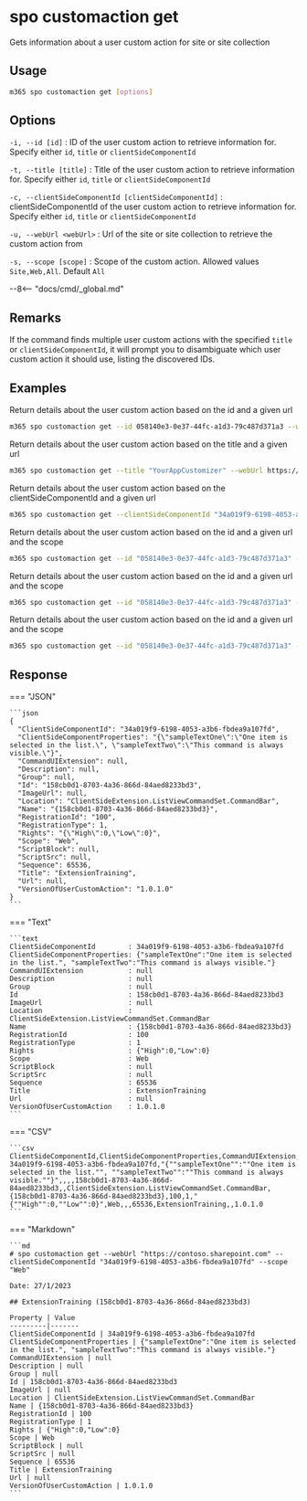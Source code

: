 # spo customaction get

Gets information about a user custom action for site or site collection

## Usage

```sh
m365 spo customaction get [options]
```

## Options

`-i, --id [id]`
: ID of the user custom action to retrieve information for. Specify either `id`, `title` or `clientSideComponentId`

`-t, --title [title]`
: Title of the user custom action to retrieve information for. Specify either `id`, `title` or `clientSideComponentId`

`-c, --clientSideComponentId [clientSideComponentId]`
: clientSideComponentId of the user custom action to retrieve information for. Specify either `id`, `title` or `clientSideComponentId`

`-u, --webUrl <webUrl>`
: Url of the site or site collection to retrieve the custom action from

`-s, --scope [scope]`
: Scope of the custom action. Allowed values `Site,Web,All`. Default `All`

--8<-- "docs/cmd/_global.md"

## Remarks

If the command finds multiple user custom actions with the specified `title` or `clientSideComponentId`, it will prompt you to disambiguate which user custom action it should use, listing the discovered IDs.

## Examples

Return details about the user custom action based on the id and a given url

```sh
m365 spo customaction get --id 058140e3-0e37-44fc-a1d3-79c487d371a3 --webUrl https://contoso.sharepoint.com/sites/test
```

Return details about the user custom action based on the title and a given url

```sh
m365 spo customaction get --title "YourAppCustomizer" --webUrl https://contoso.sharepoint.com/sites/test
```

Return details about the user custom action based on the clientSideComponentId and a given url

```sh
m365 spo customaction get --clientSideComponentId "34a019f9-6198-4053-a3b6-fbdea9a107fd" --webUrl https://contoso.sharepoint.com/sites/test
```

Return details about the user custom action based on the id and a given url and the scope

```sh
m365 spo customaction get --id "058140e3-0e37-44fc-a1d3-79c487d371a3" --webUrl https://contoso.sharepoint.com/sites/test --scope Site
```

Return details about the user custom action based on the id and a given url and the scope

```sh
m365 spo customaction get --id "058140e3-0e37-44fc-a1d3-79c487d371a3" --webUrl https://contoso.sharepoint.com/sites/test --scope Web
```

Return details about the user custom action based on the id and a given url and the scope

```sh
m365 spo customaction get --id "058140e3-0e37-44fc-a1d3-79c487d371a3" --webUrl https://contoso.sharepoint.com/sites/test --scope Web
```

## Response

=== "JSON"

    ```json
    {
      "ClientSideComponentId": "34a019f9-6198-4053-a3b6-fbdea9a107fd",
      "ClientSideComponentProperties": "{\"sampleTextOne\":\"One item is selected in the list.\", \"sampleTextTwo\":\"This command is always visible.\"}",
      "CommandUIExtension": null,
      "Description": null,
      "Group": null,
      "Id": "158cb0d1-8703-4a36-866d-84aed8233bd3",
      "ImageUrl": null,
      "Location": "ClientSideExtension.ListViewCommandSet.CommandBar",
      "Name": "{158cb0d1-8703-4a36-866d-84aed8233bd3}",
      "RegistrationId": "100",
      "RegistrationType": 1,
      "Rights": "{\"High\":0,\"Low\":0}",
      "Scope": "Web",
      "ScriptBlock": null,
      "ScriptSrc": null,
      "Sequence": 65536,
      "Title": "ExtensionTraining",
      "Url": null,
      "VersionOfUserCustomAction": "1.0.1.0"
    }
    ```

=== "Text"

    ```text
    ClientSideComponentId        : 34a019f9-6198-4053-a3b6-fbdea9a107fd
    ClientSideComponentProperties: {"sampleTextOne":"One item is selected in the list.", "sampleTextTwo":"This command is always visible."}
    CommandUIExtension           : null
    Description                  : null
    Group                        : null
    Id                           : 158cb0d1-8703-4a36-866d-84aed8233bd3
    ImageUrl                     : null
    Location                     : ClientSideExtension.ListViewCommandSet.CommandBar
    Name                         : {158cb0d1-8703-4a36-866d-84aed8233bd3}
    RegistrationId               : 100
    RegistrationType             : 1
    Rights                       : {"High":0,"Low":0}
    Scope                        : Web
    ScriptBlock                  : null
    ScriptSrc                    : null
    Sequence                     : 65536
    Title                        : ExtensionTraining
    Url                          : null
    VersionOfUserCustomAction    : 1.0.1.0
    ```

=== "CSV"

    ```csv
    ClientSideComponentId,ClientSideComponentProperties,CommandUIExtension,Description,Group,Id,ImageUrl,Location,Name,RegistrationId,RegistrationType,Rights,Scope,ScriptBlock,ScriptSrc,Sequence,Title,Url,VersionOfUserCustomAction
    34a019f9-6198-4053-a3b6-fbdea9a107fd,"{""sampleTextOne"":""One item is selected in the list."", ""sampleTextTwo"":""This command is always visible.""}",,,,158cb0d1-8703-4a36-866d-84aed8233bd3,,ClientSideExtension.ListViewCommandSet.CommandBar,{158cb0d1-8703-4a36-866d-84aed8233bd3},100,1,"{""High"":0,""Low"":0}",Web,,,65536,ExtensionTraining,,1.0.1.0
    ```

=== "Markdown"

    ```md
    # spo customaction get --webUrl "https://contoso.sharepoint.com" --clientSideComponentId "34a019f9-6198-4053-a3b6-fbdea9a107fd" --scope "Web"

    Date: 27/1/2023

    ## ExtensionTraining (158cb0d1-8703-4a36-866d-84aed8233bd3)

    Property | Value
    ---------|-------
    ClientSideComponentId | 34a019f9-6198-4053-a3b6-fbdea9a107fd
    ClientSideComponentProperties | {"sampleTextOne":"One item is selected in the list.", "sampleTextTwo":"This command is always visible."}
    CommandUIExtension | null
    Description | null
    Group | null
    Id | 158cb0d1-8703-4a36-866d-84aed8233bd3
    ImageUrl | null
    Location | ClientSideExtension.ListViewCommandSet.CommandBar
    Name | {158cb0d1-8703-4a36-866d-84aed8233bd3}
    RegistrationId | 100
    RegistrationType | 1
    Rights | {"High":0,"Low":0}
    Scope | Web
    ScriptBlock | null
    ScriptSrc | null
    Sequence | 65536
    Title | ExtensionTraining
    Url | null
    VersionOfUserCustomAction | 1.0.1.0
    ```
